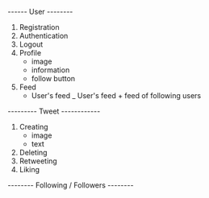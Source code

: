 ------ User --------
1. Registration
2. Authentication
3. Logout
4. Profile
   - image
   - information
   - follow button
5. Feed
   - User's feed
   _ User's feed + feed of following users
   
   
--------- Tweet ------------

1. Creating
   - image
   - text
2. Deleting
3. Retweeting
4. Liking

-------- Following / Followers --------